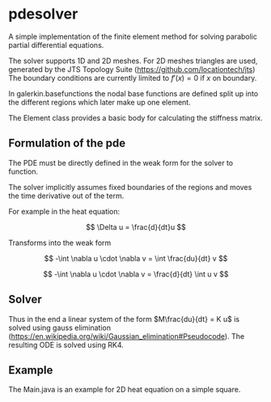 # pdesolver

A simple implementation of the finite element method for solving parabolic partial differential equations.

The solver supports 1D and 2D meshes. For 2D meshes triangles are used, generated by the JTS Topology Suite (https://github.com/locationtech/jts)
The boundary conditions are currently limited to $f'(x) = 0$ if $x$ on boundary.

In galerkin.basefunctions the nodal base functions are defined split up into the different regions which later make up one element.

The Element class provides a basic body for calculating the stiffness matrix.

## Formulation of the pde

The PDE must be directly defined in the weak form for the solver to function.

The solver implicitly assumes fixed boundaries of the regions and moves the time derivative out of the term.

For example in the heat equation:

$$
\Delta u = \frac{d}{dt}u
$$

Transforms into the weak form

$$
-\int \nabla u \cdot \nabla v = \int \frac{du}{dt} v 
$$

$$
-\int \nabla u \cdot \nabla v = \frac{d}{dt} \int u v
$$

## Solver

Thus in the end a linear system of the form $M\frac{du}{dt} = K u$ is solved using gauss elimination (https://en.wikipedia.org/wiki/Gaussian_elimination#Pseudocode).
The resulting ODE is solved using RK4.

## Example
The Main.java is an example for 2D heat equation on a simple square.
